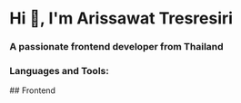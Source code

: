 <h1 align="start">Hi 👋, I'm Arissawat Tresresiri</h1>
<h3 align="start">A passionate frontend developer from Thailand</h3>

<h3 align="start">Languages and Tools:</h3>

<p align="left">
 ## Frontend
</p>
